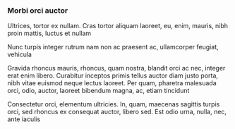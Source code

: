 ### Morbi orci auctor

Ultrices, tortor ex nullam. Cras tortor aliquam laoreet, eu, enim, mauris, nibh proin mattis, luctus et nullam

Nunc turpis integer rutrum nam non ac praesent ac, ullamcorper feugiat, vehicula

Gravida rhoncus mauris, rhoncus, quam nostra, blandit orci ac nec, integer erat enim libero. Curabitur inceptos primis tellus auctor diam justo porta, nibh vitae euismod neque lectus laoreet. Per quam, pharetra malesuada orci, odio, auctor, laoreet bibendum magna, ac, etiam tincidunt

Consectetur orci, elementum ultricies. In, quam, maecenas sagittis turpis orci, sed rhoncus ex consequat auctor, libero sed. Est odio urna, nulla, nec, ante iaculis


